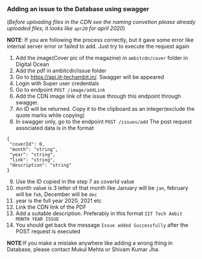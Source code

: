 ### Adding an issue to the Database using swagger
(*Before uploading files in the CDN see the naming convetion please already uploaded files, it looks like `apr20` for april 2020*)

**NOTE**: If you are following the process correctly, but it gave some error like internal server error or failed to add. Just try to execute the request again
1. Add the image(Cover pic of the magazine) in `ambitcdn/cover` folder in Digital Ocean
2. Add the pdf in ambitcdn/issue folder
3. Go to https://api.iit-techambit.in/. Swagger will be appeared
4. Login with Super user credentials
5. Go to endpoint `POST /image/addLink`
6. Add the CDN image link of the issue through this endpoint through swagger.
7. An ID will be returned. Copy it to the clipboard as an integer(exclude the quote marks while copying)
8. In swagger only, go to the endpoint `POST /issues/add`
 The post request associated data is in the format
 ```
{
  "coverId": 0,
  "month": "string",
  "year": "string",
  "link": "string",
  "description": "string"
}
```
9. Use the ID copied in the step 7 as coverId value
10. month value is 3 letter of that month like January will be `jan`, february will be `feb`, December will be `dec`
11. year is the full year 2020, 2021 etc
12. Link the CDN link of the PDF
13. Add a suitable description. Preferably in this format `IIT Tech Ambit MONTH YEAR ISSUE`
14. You should get back the message `Issue added Successfully` after the POST request is executed

**NOTE**:If you make a mistake anywhere like adding a wrong thing in Database, please contact Mukul Mehta or Shivam Kumar Jha.
